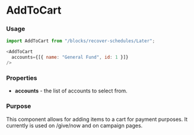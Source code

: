 # AddToCart

### Usage

```js
import AddToCart from "/blocks/recover-schedules/Later";

<AddToCart
  accounts={[{ name: "General Fund", id: 1 }]}
/>
```

### Properties

* **accounts** - the list of accounts to select from.

### Purpose

This component allows for adding items to a cart for payment purposes. It currently is used on /give/now and on campaign pages.
